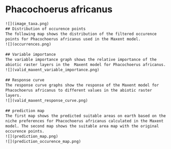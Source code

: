 # Phacochoerus africanus 
    ![](image_taxa.png) 
    ## Distribution of occurence points 
    The following map shows the distribution of the filtered occurence points for Phacochoerus africanus used in the Maxent model. 
    ![](occurrences.png)
    
    ## Variable importance 
    The variable importance graph shows the relative importance of the abiotic raster layers in the  Maxent model for Phacochoerus africanus. 
    ![](valid_maxent_variable_importance.png)
    
    ## Response curve 
    The response curve graphs show the response of the Maxent model for Phacochoerus africanus to different values in the abiotic raster layers. 
    ![](valid_maxent_response_curve.png)
    
    ## prediction map 
    The first map shows the predicted suitable areas on earth based on the niche preferences for Phacochoerus africanus calculated in the Maxent model. The second map shows the suitable area map with the original occurence points. 
    ![](prediction_map.png)
    ![](prediction_occurence_map.png)
    
